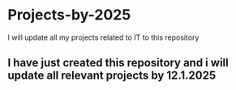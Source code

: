 # Projects-by-2025
I will update all my projects related to IT to this repository


## I have just created this repository and i will update all relevant projects by 12.1.2025
